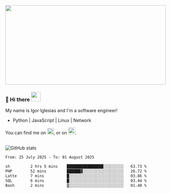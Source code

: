 <img src="https://c.tenor.com/KjVxfRrrncUAAAAd/matrix.gif" width="100%" height="250px">

### 🔭 Hi there <img src="https://raw.githubusercontent.com/MartinHeinz/MartinHeinz/master/wave.gif" width="30px">


My name is Igor Iglesias and I'm a software engineer!
<br>

<ul>
  <li>Python | JavaScript | Linux | Network </li>
</ul>
You can find me on <a href="https://twitter.com/IgorIglesias5"><img src="https://i.imgur.com/JLLlB5S.png" width="20px"></a>, or on <a href="https://www.linkedin.com/in/igor-iglesias-62478428/"><img src="https://i.imgur.com/PXyIkWx.png" width="22px"></a>.

<br>
<br>

![GitHub stats](https://github-readme-stats.vercel.app/api?username=igoiglesias&show_icons=true&count_private=true&theme=chartreuse-dark&hide_title=true)

<!--START_SECTION:waka-->

```txt
From: 25 July 2025 - To: 01 August 2025

sh         2 hrs 5 mins    ████████████████░░░░░░░░░   63.73 %
PHP        52 mins         ██████▓░░░░░░░░░░░░░░░░░░   26.72 %
Latte      7 mins          █░░░░░░░░░░░░░░░░░░░░░░░░   03.86 %
SQL        6 mins          █░░░░░░░░░░░░░░░░░░░░░░░░   03.44 %
Bash       2 mins          ▒░░░░░░░░░░░░░░░░░░░░░░░░   01.40 %
```

<!--END_SECTION:waka-->
